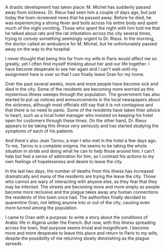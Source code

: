 A drastic development has taken place: M. Michel has suddenly passed away from sickness. Dr. Rieux had seen him a couple of days ago, but just today the town receieved news that he passed away. Before he died, he was experiencing a strong fever and boils across his entire body and spent much of the night vomiting. Those who spent the night with him told me that he talked about rats and the rat infestation across the city several times, trying to convey something seemingly urgent to Dr. Rieux. In the morning, the doctor called an ambulance for M. Michel, but he unfortunately passed away on the way to the hospital.

I never thought that being this far from my wife in Paris would affect me so greatly, yet I often find myself thinking about her and our life together. I have become desperate to see her again and I can't wait until my assignment here is over so that I can finally leave Oran for my home. 

Over the past several weeks, more and more people have become sick and died in the city. Some of the residents are becoming more worried as this mysterious illness sweeps through the population. The government has also started to put up notices and announcements in the local newspapers about the sickness, although most officials still say that it is not contagious and that there is no need to panic. Some of the residents have taken their advice to heart, such as a local hotel manager who insisted on keeping his hotel open for customers through these times. On the other hand, Dr. Rieux appears to be taking this illness very seriously and has started studying the symptoms of each of his patients. 

And there's also Jean Tarrou, a man I who met in the hotel a few days ago. To me, Tarrou is a complete enigma. He seems to be taking the whole situation in stride and doing what he can to help those around him. I can't help but feel a sense of admiration for him,  as I contrast his actions to my own feelings of hopelessness and desire to leave the city.

In the last two days, the number of deaths from this illness has increased dramatically and many of the residents are trying the leave the city. Those who cannot are wary of interacting with anyone else, as they fear that they may be infected. The streets are becoming more and more empty as people become more reclusive and the plague takes away any human connections the residents of this town once had. The authorities finally decided to quarentine Oran, not letting anyone into or out of the city, causing even more turmoil among the population.

I came to Oran with a purpose: to write a story about the conditions of Arabic life in Algeria under the French. But now, with this illness spreading across the town, that purpose seems trivial and insignificant. I become more and more desperate to leave this place and return to Paris to my wife, despite the possibility of me returning slowly diminishing as the plague spreads.